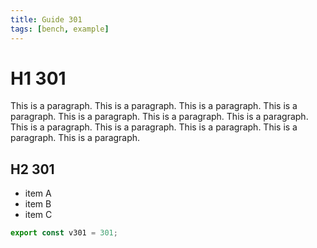 ```yaml
---
title: Guide 301
tags: [bench, example]
---
```


# H1 301

This is a paragraph. This is a paragraph. This is a paragraph. This is a paragraph. This is a paragraph. This is a paragraph. This is a paragraph. This is a paragraph. This is a paragraph. This is a paragraph. This is a paragraph. This is a paragraph. 

## H2 301

- item A
- item B
- item C

```ts
export const v301 = 301;
```